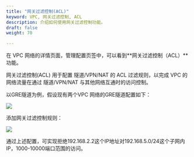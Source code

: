 ```yaml
---
title: "网关过滤控制(ACL)"
keyword: VPC, 网关过滤控制, ACL
description: 介绍如何使用网关过滤控制功能。
draft: false
weight: 70

---
```



在 VPC 网络的详情页面，管理配置页签中，可以看到**网关过滤控制（ACL）**功能。 

网关过滤控制(ACL) 用于配置 隧道/VPN/NAT 的 ACL 过滤规则，以完成 VPC 的网络流量在通过 隧道/VPN/NAT 与其他网络互通时的访问控制。

以GRE隧道为例，假设现有两个VPC 网络的GRE隧道配置如下：

![](../_images/vpc_acl_example1.png)

添加网关过滤控制规则：

![](../_images/vpc_acl_detail.png)

通过上述配置，可实现拒绝192.168.2.2这个IP地址对192.168.5.0/24这个子网内IP，1000-10000端口范围的访问。

​    
